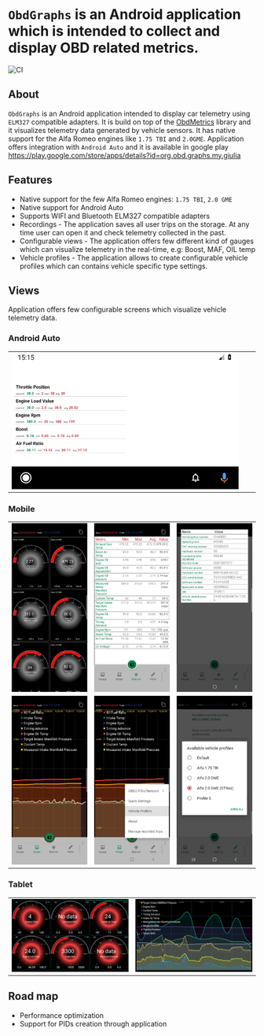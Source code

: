 # `ObdGraphs` is an Android application which is intended to collect and display OBD related metrics.

![CI](https://github.com/tzebrowski/ObdGraphs/actions/workflows/build.yml/badge.svg)

## About

`ObdGraphs` is an Android application intended to display car
telemetry  using `ELM327` compatible adapters.
It is build on top of the [ObdMetrics](https://github.com/tzebrowski/ObdMetrics "ObdMetrics") library and it visualizes telemetry data 
generated by vehicle sensors. 
It has native support for the Alfa Romeo engines like `1.75 TBI` and `2.0GME`.
Application offers integration with `Android Auto` and it is available in google play https://play.google.com/store/apps/details?id=org.obd.graphs.my.giulia

## Features

* Native support for the few Alfa Romeo engines: `1.75 TBI`, `2.0 GME`
* Native support for Android Auto  
* Supports WIFI and Bluetooth ELM327 compatible adapters 
* Recordings -  The application saves all user trips on the storage. At any time user can open it and check telemetry collected in the past.
* Configurable views -  The application offers few different kind of gauges which can visualize telemetry in the real-time, e.g: Boost, MAF, OIL temp 
* Vehicle profiles - The application allows to create configurable vehicle profiles which can contains vehicle specific type settings.


## Views

Application offers few configurable screens which visualize vehicle telemetry data.

### Android Auto

|      |      |      |
| ---- | ---- | ---- |
|   ![Alt text](./res/aa_screenshot.png?raw=true "Android Auto")   | 



### Mobile

|      |      |      |
| ---- | ---- | ---- | 
|   ![Alt text](./res/Screenshot_phone_2.png?raw=true "Gauge")   | ![Alt text](./res/Screenshot_phone_1.png?raw=true "Metrics") | ![Alt text](./res/Screenshot_8.png?raw=true "Metadata") |
|   ![Alt text](./res/Screenshot_phone_3.png?raw=true "Graph")   | ![Alt text](./res/Screenshot_phone_4.png?raw=true "Graph")   | ![Alt text](./res/Screenshot_10.png?raw=true "Vehicle Profiles") |

### Tablet


|      |      |
| ---- | ---- |
|   ![Alt text](./res/Screenshot_3.png?raw=true "Gauge")   | ![Alt text](./res/Screenshot_6.png?raw=true "Graph") | 


## Road map
* Performance optimization
* Support for PIDs creation through application  